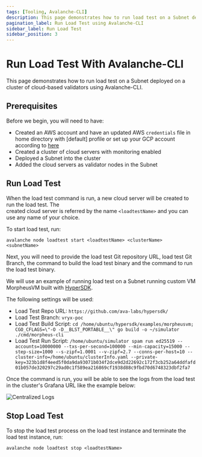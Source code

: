 ```yaml
---
tags: [Tooling, Avalanche-CLI]
description: This page demonstrates how to run load test on a Subnet deployed on a cluster of cloud-based validators using Avalanche-CLI.
pagination_label: Run Load Test using Avalanche-CLI
sidebar_label: Run Load Test
sidebar_position: 3
---
```


# Run Load Test With Avalanche-CLI

This page demonstrates how to run load test on a Subnet deployed on a cluster of cloud-based validators using Avalanche-CLI.

## Prerequisites

Before we begin, you will need to have:

- Created an AWS account and have an updated AWS `credentials` file in home directory with [default] profile
  or set up your GCP account according to [here](/tooling/cli-create-nodes/create-a-validator-gcp.md#prerequisites)
- Created a cluster of cloud servers with monitoring enabled
- Deployed a Subnet into the cluster
- Added the cloud servers as validator nodes in the Subnet

## Run Load Test

When the load test command is run, a new cloud server will be created to run the load test. The  
created cloud server is referred by the name `<loadtestName>` and you can use any name of your 
choice.

To start load test, run:

```shell
avalanche node loadtest start <loadtestName> <clusterName> <subnetName>
```

Next, you will need to provide the load test Git repository URL, load test Git Branch, the command 
to build the load test binary and the command to run the load test binary.

We will use an example of running load test on a Subnet running custom VM MorpheusVM built with 
[HyperSDK](https://github.com/ava-labs/hypersdk/tree/main/examples/morpheusvm).

The following settings will be used:

- Load Test Repo URL: `https://github.com/ava-labs/hypersdk/`
- Load Test Branch: `vryx-poc`
- Load Test Build Script: `cd /home/ubuntu/hypersdk/examples/morpheusvm; CGO_CFLAGS=\"-O -D__BLST_PORTABLE__\" go build -o ~/simulator ./cmd/morpheus-cli`
- Load Test Run Script: `/home/ubuntu/simulator spam run ed25519 --accounts=10000000 --txs-per-second=100000 --min-capacity=15000 --step-size=1000 --s-zipf=1.0001 --v-zipf=2.7 --conns-per-host=10 --cluster-info=/home/ubuntu/clusterInfo.yaml --private-key=323b1d8f4eed5f0da9da93071b034f2dce9d2d22692c172f3cb252a64ddfafd01b057de320297c29ad0c1f589ea216869cf1938d88c9fbd70d6748323dbf2fa7`

Once the command is run, you will be able to see the logs from the load test in the cluster's 
Grafana URL like the example below:

![Centralized Logs](/img/centralized-logs.png)

## Stop Load Test

To stop the load test process on the load test instance <loadtestName> and terminate the load test
instance, run:

```shell
avalanche node loadtest stop <loadtestName>
```
